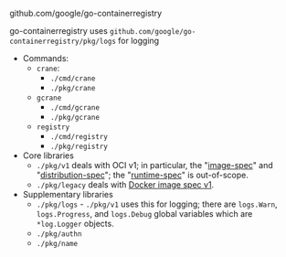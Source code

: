 

github.com/google/go-containerregistry

go-containerregistry uses
`github.com/google/go-containerregistry/pkg/logs` for logging

* Commands:
  - `crane`: 
    + `./cmd/crane`
    + `./pkg/crane`
  - `gcrane`
    + `./cmd/gcrane`
    + `./pkg/gcrane`
  - `registry`
    + `./cmd/registry`
    + `./pkg/registry`
* Core libraries
  - `./pkg/v1` deals with OCI v1; in particular, the "[image-spec][]"
    and "[distribution-spec][]"; the "[runtime-spec][]" is
    out-of-scope.
  - `./pkg/legacy` deals with [Docker image spec v1][].
* Supplementary libraries
  - `./pkg/logs` - `./pkg/v1` uses this for logging; there are
    `logs.Warn`, `logs.Progress`, and `logs.Debug` global variables
    which are `*log.Logger` objects.
  - `./pkg/authn`
  - `./pkg/name`

[image-spec]: https://github.com/opencontainers/image-spec
[distribution-spec]: https://github.com/opencontainers/distribution-spec
[runtime-spec]: https://github.com/opencontainers/runtime-spec
[Docker image spec v1]: https://github.com/moby/moby/blob/master/image/spec/v1.md
